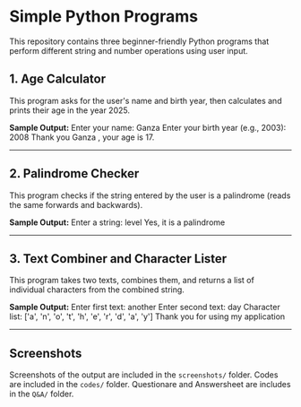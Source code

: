# Simple Python Programs

This repository contains three beginner-friendly Python programs that perform different string and number operations using user input.

## 1. Age Calculator
This program asks for the user's name and birth year, then calculates and prints their age in the year 2025.

**Sample Output:**
Enter your name: Ganza
Enter your birth year (e.g., 2003): 2008
Thank you
Ganza , your age is 17.


---

## 2. Palindrome Checker
This program checks if the string entered by the user is a palindrome (reads the same forwards and backwards).

**Sample Output:**
Enter a string: level
Yes, it is a palindrome


---

## 3. Text Combiner and Character Lister
This program takes two texts, combines them, and returns a list of individual characters from the combined string.

**Sample Output:**
Enter first text: another
Enter second text: day
Character list: ['a', 'n', 'o', 't', 'h', 'e', 'r', 'd', 'a', 'y']
Thank you for using my application


---

## Screenshots
Screenshots of the output are included in the `screenshots/` folder.
Codes are included in the `codes/` folder.
Questionare and Answersheet are includes in the `Q&A/` folder.
